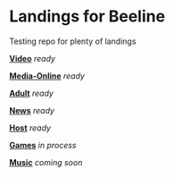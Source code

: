 # Landings for Beeline
Testing repo for plenty of landings


[**Video**](https://grant-inna.github.io/Landings_Beeline/Video) *ready*

[**Media-Online**](https://grant-inna.github.io/Landings_Beeline/Media-Online) *ready*

[**Adult**](https://grant-inna.github.io/Landings_Beeline/Adult) *ready*

[**News**](https://grant-inna.github.io/Landings_Beeline/News) *ready*

[**Host**](https://grant-inna.github.io/Landings_Beeline/Host) *ready*

[**Games**](https://grant-inna.github.io/Landings_Beeline/Games) *in process*

[**Music**](https://grant-inna.github.io/Landings_Beeline/Music) *coming soon*


